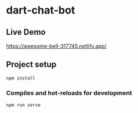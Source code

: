 # dart-chat-bot

## Live Demo
https://awesome-bell-317745.netlify.app/

## Project setup
```
npm install
```

### Compiles and hot-reloads for development
```
npm run serve
```
